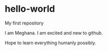 # hello-world
My first repository

I am Meghana. I am excited and new to github.

Hope to learn everything humanly possibly.

